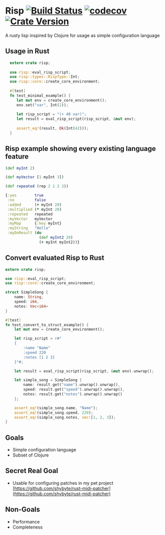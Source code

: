 # Risp [![Build Status](https://travis-ci.org/shybyte/risp.svg?branch=master)](https://travis-ci.org/shybyte/risp) [![codecov](https://codecov.io/gh/shybyte/risp/branch/master/graph/badge.svg)](https://codecov.io/gh/shybyte/risp) [![Crate Version](https://img.shields.io/crates/v/risp.svg)](https://crates.io/crates/risp)

A rusty lisp inspired by Clojure for usage as simple configuration language
 
## Usage in Rust

```rust
  extern crate risp;
  
  use risp::eval_risp_script;
  use risp::types::RispType::Int;
  use risp::core::create_core_environment;
  
  #[test]
  fn test_minimal_example() {
     let mut env = create_core_environment();
     env.set("var", Int(2));
  
     let risp_script = "(+ 40 var)";
     let result = eval_risp_script(risp_script, &mut env);
  
     assert_eq!(result, Ok(Int(42)));
  }
```

## Risp example showing every existing language feature

```clojure
(def myInt 2)

(def myVector [1 myInt 3])

(def repeated (rep 2 1 2 3))

{:yes        true
 :no         false
 :added      (+ myInt 20)
 :multiplied (* myInt 20)
 :repeated   repeated
 :myVector   myVector
 :myMap      {:key myInt}
 :myString   "Hello"
 :myDoResult (do
               (def myInt2 20)
               (+ myInt myInt2))}
```            


## Convert evaluated Risp to Rust 
```rust
extern crate risp;

use risp::eval_risp_script;
use risp::core::create_core_environment;

struct SimpleSong {
    name: String,
    speed: i64,
    notes: Vec<i64>
}

#[test]
fn test_convert_to_struct_example() {
    let mut env = create_core_environment();

    let risp_script = r#"
    {
        :name "Name"
        :speed 220
        :notes [1 2 3]
    }"#;

    let result = eval_risp_script(risp_script, &mut env).unwrap();

    let simple_song = SimpleSong {
        name: result.get("name").unwrap().unwrap(),
        speed: result.get("speed").unwrap().unwrap(),
        notes: result.get("notes").unwrap().unwrap()
    };

    assert_eq!(simple_song.name, "Name");
    assert_eq!(simple_song.speed, 220);
    assert_eq!(simple_song.notes, vec![1, 2, 3]);
}

```

## Goals
* Simple configuration language
* Subset of Clojure

## Secret Real Goal
* Usable for configuring patches in my pet project [https://github.com/shybyte/rust-midi-patcher](https://github.com/shybyte/rust-midi-patcher) 

## Non-Goals    
* Performance
* Completeness
 
 